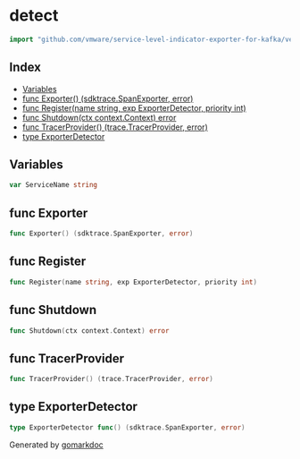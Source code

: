 <!-- Code generated by gomarkdoc. DO NOT EDIT -->

# detect

```go
import "github.com/vmware/service-level-indicator-exporter-for-kafka/vendor/github.com/moby/buildkit/util/tracing/detect"
```

## Index

- [Variables](<#variables>)
- [func Exporter() (sdktrace.SpanExporter, error)](<#func-exporter>)
- [func Register(name string, exp ExporterDetector, priority int)](<#func-register>)
- [func Shutdown(ctx context.Context) error](<#func-shutdown>)
- [func TracerProvider() (trace.TracerProvider, error)](<#func-tracerprovider>)
- [type ExporterDetector](<#type-exporterdetector>)


## Variables

```go
var ServiceName string
```

## func Exporter

```go
func Exporter() (sdktrace.SpanExporter, error)
```

## func Register

```go
func Register(name string, exp ExporterDetector, priority int)
```

## func Shutdown

```go
func Shutdown(ctx context.Context) error
```

## func TracerProvider

```go
func TracerProvider() (trace.TracerProvider, error)
```

## type ExporterDetector

```go
type ExporterDetector func() (sdktrace.SpanExporter, error)
```



Generated by [gomarkdoc](<https://github.com/princjef/gomarkdoc>)
